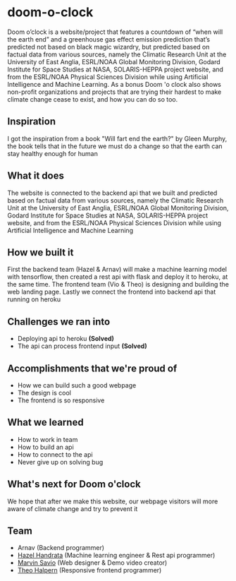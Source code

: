 # doom-o-clock
Doom o’clock is a website/project that features a countdown of “when will the earth end” and a greenhouse gas effect emission prediction that’s predicted not based on black magic wizardry, but predicted based on factual data from various sources, namely the Climatic Research Unit at the University of East Anglia, ESRL/NOAA Global Monitoring Division, Godard Institute for Space Studies at NASA, SOLARIS-HEPPA project website, and from the ESRL/NOAA Physical Sciences Division while using Artificial Intelligence and Machine Learning. As a bonus Doom 'o clock also shows non-profit organizations and projects that are trying their hardest to make climate change cease to exist, and how you can do so too. 

## Inspiration
I got the inspiration from a book "Will fart end the earth?" by Gleen Murphy, the book tells that in the future we must do a change so that the earth can stay healthy enough for human

## What it does
The website is connected to the backend api that we built and predicted based on factual data from various sources, namely the Climatic Research Unit at the University of East Anglia, ESRL/NOAA Global Monitoring Division, Godard Institute for Space Studies at NASA, SOLARIS-HEPPA project website, and from the ESRL/NOAA Physical Sciences Division while using Artificial Intelligence and Machine Learning

## How we built it
First the backend team (Hazel & Arnav) will make a machine learning model with tensorflow, then created a rest api with flask and deploy it to heroku, at the same time. The frontend team (Vio & Theo) is designing and building the web landing page. Lastly we connect the frontend into backend api that running on heroku

## Challenges we ran into
- Deploying api to heroku **(Solved)**
- The api can process frontend input **(Solved)**

## Accomplishments that we're proud of
- How we can build such a good webpage
- The design is cool
- The frontend is so responsive

## What we learned
- How to work in team
- How to build an api
- How to connect to the api
- Never give up on solving bug

## What's next for Doom o'clock
We hope that after we make this website, our webpage visitors will more aware of climate change and try to prevent it

## Team
- Arnav (Backend programmer)
- [Hazel Handrata](https://github.com/kittyofheaven) (Machine learning engineer & Rest api programmer) 
- [Marvin Savio](https://github.com/marvinsavio) (Web designer & Demo video creator) 
- [Theo Halpern](https://github.com/dumax315) (Responsive frontend programmer) 

